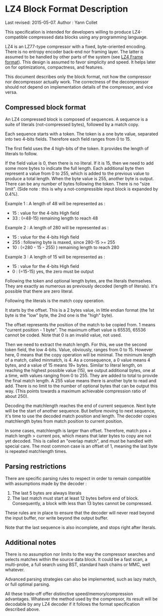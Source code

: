 LZ4 Block Format Description
============================
Last revised: 2015-05-07.
Author : Yann Collet


This specification is intended for developers
willing to produce LZ4-compatible compressed data blocks
using any programming language.

LZ4 is an LZ77-type compressor with a fixed, byte-oriented encoding.
There is no entropy encoder back-end nor framing layer.
The latter is assumed to be handled by other parts of the system (see [LZ4 Frame format]).
This design is assumed to favor simplicity and speed.
It helps later on for optimizations, compactness, and features.

This document describes only the block format,
not how the compressor nor decompressor actually work.
The correctness of the decompressor should not depend
on implementation details of the compressor, and vice versa.

[LZ4 Frame format]: lz4_Frame_format.md



Compressed block format
-----------------------
An LZ4 compressed block is composed of sequences.
A sequence is a suite of literals (not-compressed bytes),
followed by a match copy.

Each sequence starts with a token.
The token is a one byte value, separated into two 4-bits fields.
Therefore each field ranges from 0 to 15.


The first field uses the 4 high-bits of the token.
It provides the length of literals to follow.

If the field value is 0, then there is no literal.
If it is 15, then we need to add some more bytes to indicate the full length.
Each additional byte then represent a value from 0 to 255,
which is added to the previous value to produce a total length.
When the byte value is 255, another byte is output.
There can be any number of bytes following the token. There is no "size limit".
(Side note : this is why a not-compressible input block is expanded by 0.4%).

Example 1 : A length of 48 will be represented as :

  - 15 : value for the 4-bits High field
  - 33 : (=48-15) remaining length to reach 48

Example 2 : A length of 280 will be represented as :

  - 15  : value for the 4-bits High field
  - 255 : following byte is maxed, since 280-15 >= 255
  - 10  : (=280 - 15 - 255) ) remaining length to reach 280

Example 3 : A length of 15 will be represented as :

  - 15 : value for the 4-bits High field
  - 0  : (=15-15) yes, the zero must be output

Following the token and optional length bytes, are the literals themselves.
They are exactly as numerous as previously decoded (length of literals).
It's possible that there are zero literal.


Following the literals is the match copy operation.

It starts by the offset.
This is a 2 bytes value, in little endian format
(the 1st byte is the "low" byte, the 2nd one is the "high" byte).

The offset represents the position of the match to be copied from.
1 means "current position - 1 byte".
The maximum offset value is 65535, 65536 cannot be coded.
Note that 0 is an invalid value, not used.

Then we need to extract the match length.
For this, we use the second token field, the low 4-bits.
Value, obviously, ranges from 0 to 15.
However here, 0 means that the copy operation will be minimal.
The minimum length of a match, called minmatch, is 4.
As a consequence, a 0 value means 4 bytes, and a value of 15 means 19+ bytes.
Similar to literal length, on reaching the highest possible value (15),
we output additional bytes, one at a time, with values ranging from 0 to 255.
They are added to total to provide the final match length.
A 255 value means there is another byte to read and add.
There is no limit to the number of optional bytes that can be output this way.
(This points towards a maximum achievable compression ratio of about 250).

Decoding the matchlength reaches the end of current sequence.
Next byte will be the start of another sequence.
But before moving to next sequence,
it's time to use the decoded match position and length.
The decoder copies matchlength bytes from match position to current position.

In some cases, matchlength is larger than offset.
Therefore, match pos + match length > current pos,
which means that later bytes to copy are not yet decoded.
This is called an "overlap match", and must be handled with special care.
The most common case is an offset of 1,
meaning the last byte is repeated matchlength times.


Parsing restrictions
-----------------------
There are specific parsing rules to respect in order to remain compatible
with assumptions made by the decoder :

1. The last 5 bytes are always literals
2. The last match must start at least 12 bytes before end of block.
   Consequently, a block with less than 13 bytes cannot be compressed.

These rules are in place to ensure that the decoder
will never read beyond the input buffer, nor write beyond the output buffer.

Note that the last sequence is also incomplete,
and stops right after literals.


Additional notes
-----------------------
There is no assumption nor limits to the way the compressor
searches and selects matches within the source data block.
It could be a fast scan, a multi-probe, a full search using BST,
standard hash chains or MMC, well whatever.

Advanced parsing strategies can also be implemented, such as lazy match,
or full optimal parsing.

All these trade-off offer distinctive speed/memory/compression advantages.
Whatever the method used by the compressor, its result will be decodable
by any LZ4 decoder if it follows the format specification described above.
